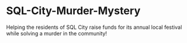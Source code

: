 # SQL-City-Murder-Mystery
Helping the residents of SQL City raise funds for its annual local festival while solving a murder in the community!



